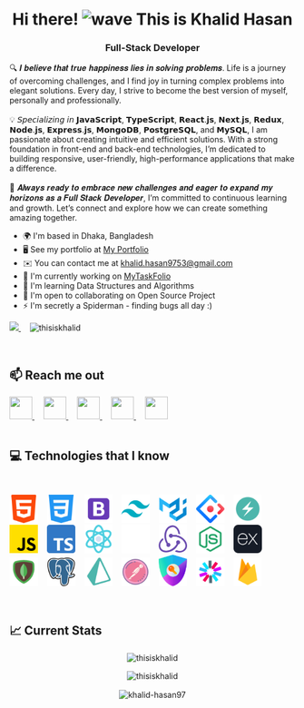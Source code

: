 <h1 align="center">Hi there! <img src="https://user-images.githubusercontent.com/18350557/176309783-0785949b-9127-417c-8b55-ab5a4333674e.gif" width="30px" alt="wave"> This is Khalid Hasan</h1>

<h3 align="center">
  <b>Full-Stack Developer</b>
</h3>

🔍 𝑰 𝒃𝒆𝒍𝒊𝒆𝒗𝒆 𝒕𝒉𝒂𝒕 𝒕𝒓𝒖𝒆 𝒉𝒂𝒑𝒑𝒊𝒏𝒆𝒔𝒔 𝒍𝒊𝒆𝒔 𝒊𝒏 𝒔𝒐𝒍𝒗𝒊𝒏𝒈 𝒑𝒓𝒐𝒃𝒍𝒆𝒎𝒔. Life is a journey of overcoming challenges, and I find joy in turning complex problems into elegant solutions. Every day, I strive to become the best version of myself, personally and professionally. 
<br /><br />
💡 𝘚𝘱𝘦𝘤𝘪𝘢𝘭𝘪𝘻𝘪𝘯𝘨 𝘪𝘯 𝗝𝗮𝘃𝗮𝗦𝗰𝗿𝗶𝗽𝘁, 𝗧𝘆𝗽𝗲𝗦𝗰𝗿𝗶𝗽𝘁, 𝗥𝗲𝗮𝗰𝘁.𝗷𝘀, 𝗡𝗲𝘅𝘁.𝗷𝘀, 𝗥𝗲𝗱𝘂𝘅, 𝗡𝗼𝗱𝗲.𝗷𝘀, 𝗘𝘅𝗽𝗿𝗲𝘀𝘀.𝗷𝘀, 𝗠𝗼𝗻𝗴𝗼𝗗𝗕, 𝗣𝗼𝘀𝘁𝗴𝗿𝗲𝗦𝗤𝗟, and 𝗠𝘆𝗦𝗤𝗟, I am passionate about creating intuitive and efficient solutions. With a strong foundation in front-end and back-end technologies, I’m dedicated to building responsive, user-friendly, high-performance applications that make a difference. 
<br /><br />
🎯 𝑨𝒍𝒘𝒂𝒚𝒔 𝒓𝒆𝒂𝒅𝒚 𝒕𝒐 𝒆𝒎𝒃𝒓𝒂𝒄𝒆 𝒏𝒆𝒘 𝒄𝒉𝒂𝒍𝒍𝒆𝒏𝒈𝒆𝒔 𝒂𝒏𝒅 𝒆𝒂𝒈𝒆𝒓 𝒕𝒐 𝒆𝒙𝒑𝒂𝒏𝒅 𝒎𝒚 𝒉𝒐𝒓𝒊𝒛𝒐𝒏𝒔 𝒂𝒔 𝒂 𝑭𝒖𝒍𝒍 𝑺𝒕𝒂𝒄𝒌 𝑫𝒆𝒗𝒆𝒍𝒐𝒑𝒆𝒓, I’m committed to continuous learning and growth. Let’s connect and explore how we can create something amazing together.

* 🌍  I'm based in Dhaka, Bangladesh
* 🖥️  See my portfolio at [My Portfolio](http://khalid-hasan98.vercel.app)
* ✉️  You can contact me at [khalid.hasan9753@gmail.com](mailto:khalid.hasan9753@gmail.com)
* 🚀  I'm currently working on [MyTaskFolio](http://mytaskfolio.vercel.app)
* 🧠  I'm learning Data Structures and Algorithms
* 🤝  I'm open to collaborating on Open Source Project
* ⚡  I'm secretly a Spiderman - finding bugs all day :)

<p align="left">
  <!-- GitHub Followers Badge with 'for-the-badge' style -->
  <a href="https://www.github.com/ThisIsKhalid" target="_blank" rel="noreferrer">
    <img src="https://img.shields.io/github/followers/ThisIsKhalid?logo=github&style=for-the-badge&color=0891b2&labelColor=1c1917" />
  </a>
  &nbsp;&nbsp;&nbsp;
  <!-- Profile Views Badge with 'for-the-badge' style for consistency -->
  <img src="https://komarev.com/ghpvc/?username=thisiskhalid&label=Profile%20views&color=0e75b6&style=for-the-badge" alt="thisiskhalid" />
</p>


<br />
<!-- ## 🎨 Some of My Art
<br />

<div align="center"> <img src="https://github.com/ThisIsKhalid/ThisIsKhalid/blob/main/Images/git-banner.png"> </div> -->

## :mailbox: Reach me out

<div align="left"> 
  <a href="https://discord.com/users/khalidhasan" target="_blank" rel="noreferrer"> 
    <picture> 
      <source media="(prefers-color-scheme: dark)" srcset="https://raw.githubusercontent.com/danielcranney/readme-generator/main/public/icons/socials/discord-dark.svg" /> 
      <source media="(prefers-color-scheme: light)" srcset="https://raw.githubusercontent.com/danielcranney/readme-generator/main/public/icons/socials/discord.svg" /> 
      <img src="https://raw.githubusercontent.com/danielcranney/readme-generator/main/public/icons/socials/discord.svg" width="40" height="40" /> 
    </picture> 
  </a>&nbsp;&nbsp;&nbsp;
  <a href="https://www.facebook.com/khalid.hasan9753" target="_blank" rel="noreferrer"> 
    <picture> 
      <source media="(prefers-color-scheme: dark)" srcset="https://raw.githubusercontent.com/danielcranney/readme-generator/main/public/icons/socials/facebook-dark.svg" /> 
      <source media="(prefers-color-scheme: light)" srcset="https://raw.githubusercontent.com/danielcranney/readme-generator/main/public/icons/socials/facebook.svg" /> 
      <img src="https://raw.githubusercontent.com/danielcranney/readme-generator/main/public/icons/socials/facebook.svg" width="40" height="40" /> 
    </picture> 
  </a>&nbsp;&nbsp;&nbsp;
  <a href="https://www.github.com/ThisIsKhalid" target="_blank" rel="noreferrer"> 
    <picture> 
      <source media="(prefers-color-scheme: dark)" srcset="https://raw.githubusercontent.com/danielcranney/readme-generator/main/public/icons/socials/github-dark.svg" /> 
      <source media="(prefers-color-scheme: light)" srcset="https://raw.githubusercontent.com/danielcranney/readme-generator/main/public/icons/socials/github.svg" /> 
      <img src="https://raw.githubusercontent.com/danielcranney/readme-generator/main/public/icons/socials/github.svg" width="40" height="40" /> 
    </picture> 
  </a>&nbsp;&nbsp;&nbsp;
  <a href="https://www.linkedin.com/in/khalid-hasan97" target="_blank" rel="noreferrer"> 
    <picture> 
      <source media="(prefers-color-scheme: dark)" srcset="https://raw.githubusercontent.com/danielcranney/readme-generator/main/public/icons/socials/linkedin-dark.svg" /> 
      <source media="(prefers-color-scheme: light)" srcset="https://raw.githubusercontent.com/danielcranney/readme-generator/main/public/icons/socials/linkedin.svg" /> 
      <img src="https://raw.githubusercontent.com/danielcranney/readme-generator/main/public/icons/socials/linkedin.svg" width="40" height="40" /> 
    </picture> 
  </a>&nbsp;&nbsp;&nbsp;
  <a href="https://www.youtube.com/@khalidsDevLab" target="_blank" rel="noreferrer"> 
    <picture> 
      <source media="(prefers-color-scheme: dark)" srcset="https://raw.githubusercontent.com/danielcranney/readme-generator/main/public/icons/socials/youtube-dark.svg" /> 
      <source media="(prefers-color-scheme: light)" srcset="https://raw.githubusercontent.com/danielcranney/readme-generator/main/public/icons/socials/youtube.svg" /> 
      <img src="https://raw.githubusercontent.com/danielcranney/readme-generator/main/public/icons/socials/youtube.svg" width="40" height="40" /> 
    </picture> 
  </a>
</div>

<br />

<!--
<p align="left">
  <a href="https://linkedin.com/in/khalid-hasan97" target="blank">
    <img align="center" src="https://github.com/ThisIsKhalid/ThisIsKhalid/blob/main/Images/icons/linkedin.png" alt="khalid-hasan97" width="50px" />
  </a> &nbsp;&nbsp;&nbsp;
  
  <a href="https://fb.com/khalid.hasan9753" target="blank">
    <img align="center" src="https://github.com/ThisIsKhalid/ThisIsKhalid/blob/main/Images/icons/facebook.png" alt="khalid.hasan9753" width="50px" />
  </a> &nbsp;&nbsp;&nbsp;
  
  <a href="https://www.youtube.com/@khalidsdevlab" target="blank">
    <img align="center" src="https://github.com/ThisIsKhalid/ThisIsKhalid/blob/main/Images/icons/youtube.png" alt="khalidsdevlab" width="50px" />
  </a>
</p>

<br />
-->

## :computer: Technologies that I know

<br>

<p align="left">
<img width="50px" src="https://github.com/ThisIsKhalid/ThisIsKhalid/blob/main/Images/icons/html-5.png"/>&nbsp;&nbsp;&nbsp;
<img width="50px" src="https://github.com/ThisIsKhalid/ThisIsKhalid/blob/main/Images/icons/css-3.png"/>&nbsp;&nbsp;&nbsp;
<img width="50px" src="https://github.com/ThisIsKhalid/ThisIsKhalid/blob/main/Images/icons/bootstrap.png"/>&nbsp;&nbsp;&nbsp;
<img width="50px" src="https://github.com/ThisIsKhalid/ThisIsKhalid/blob/main/Images/icons/tailwind.png"/>&nbsp;&nbsp;&nbsp;
<img width="50px" src="https://github.com/ThisIsKhalid/ThisIsKhalid/blob/main/Images/icons/materialUI.png"/>&nbsp;&nbsp;&nbsp;
<img width="50px" src="https://github.com/ThisIsKhalid/ThisIsKhalid/blob/main/Images/icons/ant-design.svg"/>&nbsp;&nbsp;&nbsp;
<img width="50px" src="https://github.com/ThisIsKhalid/ThisIsKhalid/blob/main/Images/icons/chakraUI.png"/>&nbsp;&nbsp;&nbsp;
<img width="50px" src="https://github.com/ThisIsKhalid/ThisIsKhalid/blob/main/Images/icons/js.png"/>&nbsp;&nbsp;&nbsp;
<img width="50px" src="https://github.com/ThisIsKhalid/ThisIsKhalid/blob/main/Images/icons/typescript.png"/>&nbsp;&nbsp;&nbsp;
<img width="50px" src="https://github.com/ThisIsKhalid/ThisIsKhalid/blob/main/Images/icons/reactjs.png"/>&nbsp;&nbsp;&nbsp;
<img width="50px" src="https://github.com/ThisIsKhalid/ThisIsKhalid/blob/main/Images/icons/nextjs1.png"/>&nbsp;&nbsp;&nbsp;
<img width="50px" src="https://github.com/ThisIsKhalid/ThisIsKhalid/blob/main/Images/icons/redux.png"/>&nbsp;&nbsp;&nbsp;
<img width="50px" src="https://github.com/ThisIsKhalid/ThisIsKhalid/blob/main/Images/icons/nodejs.png"/>&nbsp;&nbsp;&nbsp;
<img width="50px" src="https://github.com/ThisIsKhalid/ThisIsKhalid/blob/main/Images/icons/express.png"/>&nbsp;&nbsp;&nbsp;
<img width="50px" src="https://github.com/ThisIsKhalid/ThisIsKhalid/blob/main/Images/icons/mongodb.png"/>&nbsp;&nbsp;&nbsp;
<img width="50px" src="https://github.com/ThisIsKhalid/ThisIsKhalid/blob/main/Images/icons/postgre.png"/>&nbsp;&nbsp;&nbsp;
<img width="50px" src="https://github.com/ThisIsKhalid/ThisIsKhalid/blob/main/Images/icons/prismaORM.png"/>&nbsp;&nbsp;&nbsp;
<img width="50px" src="https://github.com/ThisIsKhalid/ThisIsKhalid/blob/main/Images/icons/postman.png"/>&nbsp;&nbsp;&nbsp;
<img width="50px" src="https://github.com/ThisIsKhalid/ThisIsKhalid/blob/main/Images/icons/nextauth.png"/>&nbsp;&nbsp;&nbsp;
<img width="50px" src="https://github.com/ThisIsKhalid/ThisIsKhalid/blob/main/Images/icons/jwt.png"/>&nbsp;&nbsp;&nbsp;
<img width="50px" src="https://github.com/ThisIsKhalid/ThisIsKhalid/blob/main/Images/icons/firebase.png"/>&nbsp;&nbsp;&nbsp;
</p>

<br />

## :chart_with_upwards_trend: Current Stats
<p align="center">
  <img align="center" src="https://github-readme-stats.vercel.app/api/top-langs?username=thisiskhalid&show_icons=true&locale=en&layout=compact&bg_color=0D1117&border_color=30363D&text_color=FFFFFF&icon_color=FB8C00" alt="thisiskhalid" />
</p>

<p align="center"><img align="center" src="https://github-readme-streak-stats.herokuapp.com/?user=thisiskhalid&background=0D1117&sideNums=FFFFFF&sideLabels=9A9A9A&currStreakNum=FB8C00&dates=6E6E6E" alt="thisiskhalid" /></p>

<p align="center"><img align="center" src="https://leetcard.jacoblin.cool/khalid-hasan97?ext=heatmap" alt="khalid-hasan97" /></p>
<!-- https://github.com/JacobLinCool/LeetCode-Stats-Card -->
